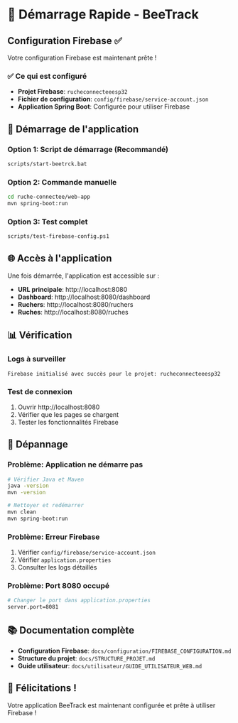 # 🚀 Démarrage Rapide - BeeTrack

## Configuration Firebase ✅

Votre configuration Firebase est maintenant prête !

### ✅ Ce qui est configuré
- **Projet Firebase**: `rucheconnecteeesp32`
- **Fichier de configuration**: `config/firebase/service-account.json`
- **Application Spring Boot**: Configurée pour utiliser Firebase

## 🎯 Démarrage de l'application

### Option 1: Script de démarrage (Recommandé)
```bash
scripts/start-beetrck.bat
```

### Option 2: Commande manuelle
```bash
cd ruche-connectee/web-app
mvn spring-boot:run
```

### Option 3: Test complet
```bash
scripts/test-firebase-config.ps1
```

## 🌐 Accès à l'application

Une fois démarrée, l'application est accessible sur :
- **URL principale**: http://localhost:8080
- **Dashboard**: http://localhost:8080/dashboard
- **Ruchers**: http://localhost:8080/ruchers
- **Ruches**: http://localhost:8080/ruches

## 📊 Vérification

### Logs à surveiller
```
Firebase initialisé avec succès pour le projet: rucheconnecteeesp32
```

### Test de connexion
1. Ouvrir http://localhost:8080
2. Vérifier que les pages se chargent
3. Tester les fonctionnalités Firebase

## 🔧 Dépannage

### Problème: Application ne démarre pas
```bash
# Vérifier Java et Maven
java -version
mvn -version

# Nettoyer et redémarrer
mvn clean
mvn spring-boot:run
```

### Problème: Erreur Firebase
1. Vérifier `config/firebase/service-account.json`
2. Vérifier `application.properties`
3. Consulter les logs détaillés

### Problème: Port 8080 occupé
```bash
# Changer le port dans application.properties
server.port=8081
```

## 📚 Documentation complète

- **Configuration Firebase**: `docs/configuration/FIREBASE_CONFIGURATION.md`
- **Structure du projet**: `docs/STRUCTURE_PROJET.md`
- **Guide utilisateur**: `docs/utilisateur/GUIDE_UTILISATEUR_WEB.md`

## 🎉 Félicitations !

Votre application BeeTrack est maintenant configurée et prête à utiliser Firebase ! 